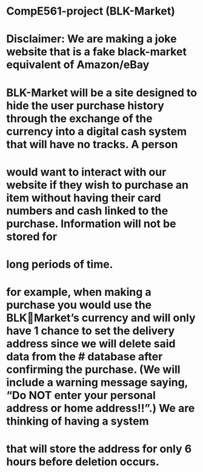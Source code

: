 # CompE561-project (BLK-Market)
# Disclaimer: We are making a joke website that is a fake black-market equivalent of Amazon/eBay

# BLK-Market will be a site designed to hide the user purchase history through the exchange of the currency into a digital cash system that will have no tracks. A person 
# would want to interact with our website if they wish to purchase an item without having their card numbers and cash linked to the purchase. Information will not be stored for 
# long periods of time.

# for example, when making a purchase you would use the BLKMarket’s currency and will only have 1 chance to set the delivery address since we will delete said data from the      # database after confirming the purchase. (We will include a warning message saying, “Do NOT enter your personal address or home address!!”.) We are thinking of having a system 
# that will store the address for only 6 hours before deletion occurs. 
